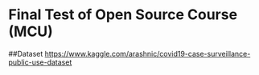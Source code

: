 # Final Test of Open Source Course (MCU)

##Dataset
https://www.kaggle.com/arashnic/covid19-case-surveillance-public-use-dataset
